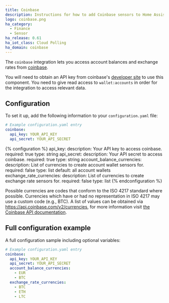 ```yaml
---
title: Coinbase
description: Instructions for how to add Coinbase sensors to Home Assistant.
logo: coinbase.png
ha_category:
  - Finance
  - Sensor
ha_release: 0.61
ha_iot_class: Cloud Polling
ha_domain: coinbase
---
```


The `coinbase` integration lets you access account balances and exchange rates from [coinbase](https://coinbase.com).

You will need to obtain an API key from coinbase's [developer site](https://www.coinbase.com/settings/api) to use this component. You need to give read access to `wallet:accounts` in order for the integration to access relevant data.

## Configuration

To set it up, add the following information to your `configuration.yaml` file:

```yaml
# Example configuration.yaml entry
coinbase:
  api_key: YOUR_API_KEY
  api_secret: YOUR_API_SECRET
```

{% configuration %}
api_key:
  description: Your API key to access coinbase.
  required: true
  type: string
api_secret:
  description: Your API secret to access coinbase.
  required: true
  type: string
account_balance_currencies:
  description: List of currencies to create account wallet sensors for.
  required: false
  type: list
  default: all account wallets
exchange_rate_currencies:
  description: List of currencies to create exchange rate sensors for.
  required: false
  type: list
{% endconfiguration %}

Possible currencies are codes that conform to the ISO 4217 standard where possible. Currencies which have or had no representation in ISO 4217 may use a custom code (e.g.,  BTC). A list of values can be obtained via https://api.coinbase.com/v2/currencies, for more information visit [the Coinbase API documentation](https://developers.coinbase.com/api/v2#get-currencies).

## Full configuration example

A full configuration sample including optional variables:

```yaml
# Example configuration.yaml entry
coinbase:
  api_key: YOUR_API_KEY
  api_secret: YOUR_API_SECRET
  account_balance_currencies:
    - EUR
    - BTC
  exchange_rate_currencies:
    - BTC
    - ETH
    - LTC
```
